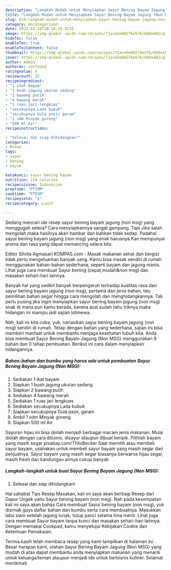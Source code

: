 ```yaml
---
description: "Langkah Mudah untuk Menyiapkan Sayur Bening Bayam Jagung (Non MSG) yang Enak"
title: "Langkah Mudah untuk Menyiapkan Sayur Bening Bayam Jagung (Non MSG) yang Enak"
slug: 619-langkah-mudah-untuk-menyiapkan-sayur-bening-bayam-jagung-non-msg-yang-enak
category: Uncategorized
date: 2023-03-10T20:18:28.923Z
image: https://img-global.cpcdn.com/recipes/71ace5e88276e576/680x482cq70/sayur-bening-bayam-jagung-non-msg-foto-resep-utama.jpg
hideToc: false
enableToc: true
enableTocContent: false
thumbnail: https://img-global.cpcdn.com/recipes/71ace5e88276e576/680x482cq70/sayur-bening-bayam-jagung-non-msg-foto-resep-utama.jpg
cover: https://img-global.cpcdn.com/recipes/71ace5e88276e576/680x482cq70/sayur-bening-bayam-jagung-non-msg-foto-resep-utama.jpg
author: Admin
authorAv: notfound
ratingvalue: 4
reviewcount: 15
recipeingredient:
- "1 ikat bayam"
- "1 buah jagung ukuran sedang"
- "2 bawang putih"
- "4 bawang merah"
- "1 ruas jari lengkuas"
- "secukupnya Lada bubuk"
- "secukupnya Gula pasir garam"
- "1 sdm Minyak goreng"
- "500 ml Air"
recipeinstructions:

- "Selesai dan siap dihidangkan!"
categories:
- Resep
tags:
- sayur
- bening
- bayam

katakunci: sayur bening bayam 
nutrition: 214 calories
recipecuisine: Indonesian
preptime: "PT19M"
cooktime: "PT55M"
recipeyield: "2"
recipecategory: Lunch

---
```



Sedang mencari ide resep sayur bening bayam jagung (non msg) yang menggugah selera? Cara menyiapkannya sangat gampang. Tapi Jika salah mengolah maka hasilnya akan hambar dan bahkan tidak sedap. Padahal sayur bening bayam jagung (non msg) yang enak harusnya Kan mempunyai aroma dan rasa yang dapat memancing selera kita.


Editor Silvita Agmasari KOMPAS.com - Masak makanan sehat dan bergizi tidak perlu mengeluarkan banyak uang. Kamu bisa masak sendiri di rumah menggunakan bahan-bahan sederhana, seperti bayam dan jagung manis. Lihat juga cara membuat Sayur bening (cepat,mudah&amp;non msg) dan masakan sehari-hari lainnya.

Banyak hal yang sedikit banyak berpengaruh terhadap kualitas rasa dari sayur bening bayam jagung (non msg), pertama dari jenis bahan, lalu pemilihan bahan segar hingga cara mengolah dan menghidangkannya. Tak perlu pusing jika ingin menyiapkan sayur bening bayam jagung (non msg) enak di mana pun kamu berada, karena asal sudah tahu triknya maka hidangan ini mampu jadi sajian istimewa.


Nah, kali ini kita coba, yuk, variasikan sayur bening bayam jagung (non msg) sendiri di rumah. Tetap dengan bahan yang sederhana, sajian ini bisa memberi manfaat untuk membantu menjaga kesehatan tubuh kita. Anda bisa membuat Sayur Bening Bayam Jagung (Non MSG) menggunakan 9 bahan dan 0 tahap pembuatan. Berikut ini cara dalam menyiapkan hidangannya.

<!--inarticleads1-->

##### Bahan-bahan dan bumbu yang harus ada untuk pembuatan Sayur Bening Bayam Jagung (Non MSG):

1. Sediakan 1 ikat bayam
1. Siapkan 1 buah jagung ukuran sedang
1. Siapkan 2 bawang putih
1. Sediakan 4 bawang merah
1. Sediakan 1 ruas jari lengkuas
1. Sediakan secukupnya Lada bubuk
1. Siapkan secukupnya Gula pasir, garam
1. Ambil 1 sdm Minyak goreng
1. Siapkan 500 ml Air


Sayuran hijau ini bisa diolah menjadi berbagai macam jenis makanan. Mulai diolah dengan cara ditumis, disayur ataupun dibuat keripik. Pilihlah bayam yang masih segar pixabay.com/ThiloBecker Saat memilih atau membeli sayur bayam, usahakan untuk membeli sayur bayam yang masih segar dari penjualnya. Sayur bayam yang masih segar biasanya berwarna hijau segar, masih fresh dan kandungan airnya cukup banyak. 

<!--inarticleads2-->

##### Langkah-langkah untuk buat Sayur Bening Bayam Jagung (Non MSG):


1. Selesai dan siap dihidangkan!

Hai sahabat Tips Resep Masakan, kali ini saya akan berbagi Resep dari Dapur Ungek yaitu Sayur bening bayam (non msg). Nah pada kesempatan kali ini saya akan bahas Cara membuat Sayur bening bayam (non msg), yuk disimak guys daftar bahan dan bumbu serta cara membuatnya. Masukkan labu siam setelah jagung lunak, tutup panci selama lima menit. Lihat juga cara membuat Sayur bayam tanpa kunci dan masakan sehari-hari lainnya. Dengan memakai Cookpad, kamu menyetujui Kebijakan Cookie dan Ketentuan Pemakaian. 

Terima kasih telah membaca resep yang kami tampilkan di halaman ini. Besar harapan kami, olahan Sayur Bening Bayam Jagung (Non MSG) yang mudah di atas dapat membantu anda menyiapkan makanan yang menarik untuk keluarga/teman ataupun menjadi ide untuk berbisnis kuliner. Selamat menikmati
